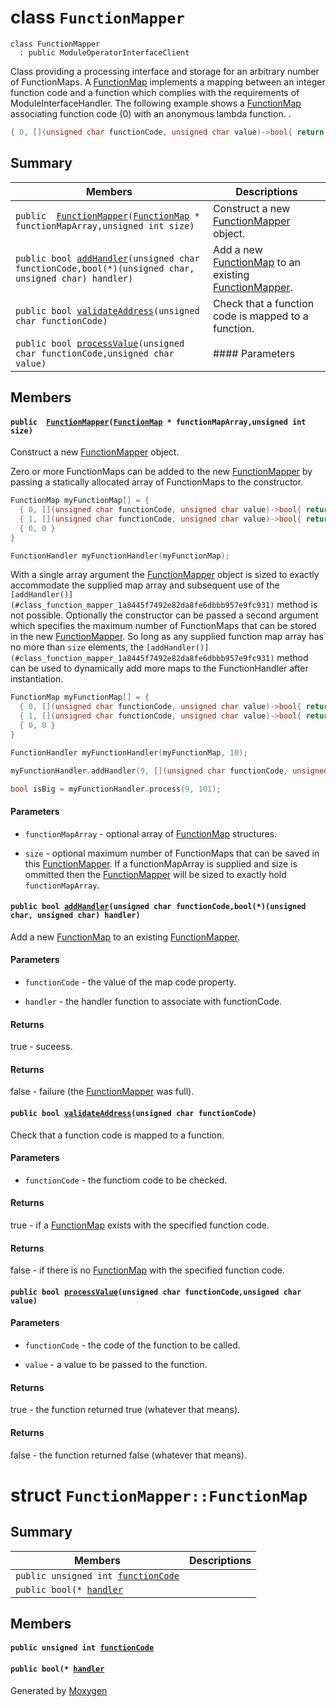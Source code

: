 # class `FunctionMapper` 

```
class FunctionMapper
  : public ModuleOperatorInterfaceClient
```  

Class providing a processing interface and storage for an arbitrary number of FunctionMaps. 
 A [FunctionMap](#struct_function_mapper_1_1_function_map) implements a mapping between an integer function code and a function which complies with the requirements of ModuleInterfaceHandler. The following example shows a [FunctionMap](#struct_function_mapper_1_1_function_map) associating function code (0) with an anonymous lambda function. 
.

```cpp
{ 0, [](unsigned char functionCode, unsigned char value)->bool{ return((value % 2) == 0); } }
```

## Summary

 Members                        | Descriptions                                
--------------------------------|---------------------------------------------
`public  `[`FunctionMapper`](#class_function_mapper_1a0da0673c8c109e95f1d075b6935cbecd)`(`[`FunctionMap`](#struct_function_mapper_1_1_function_map)` * functionMapArray,unsigned int size)` | Construct a new [FunctionMapper](#class_function_mapper) object.
`public bool `[`addHandler`](#class_function_mapper_1a8445f7492e82da8fe6dbbb957e9fc931)`(unsigned char functionCode,bool(*)(unsigned char, unsigned char) handler)` | Add a new [FunctionMap](#struct_function_mapper_1_1_function_map) to an existing [FunctionMapper](#class_function_mapper).
`public bool `[`validateAddress`](#class_function_mapper_1aeeae983303efa97168866e8ff68cf7c7)`(unsigned char functionCode)` | Check that a function code is mapped to a function.
`public bool `[`processValue`](#class_function_mapper_1abb6078f5a7556add80f6587c5b2d1334)`(unsigned char functionCode,unsigned char value)` | #### Parameters

## Members

#### `public  `[`FunctionMapper`](#class_function_mapper_1a0da0673c8c109e95f1d075b6935cbecd)`(`[`FunctionMap`](#struct_function_mapper_1_1_function_map)` * functionMapArray,unsigned int size)` 

Construct a new [FunctionMapper](#class_function_mapper) object.

Zero or more FunctionMaps can be added to the new [FunctionMapper](#class_function_mapper) by passing a statically allocated array of FunctionMaps to the constructor. 
```cpp
FunctionMap myFunctionMap[] = {
  { 0, [](unsigned char functionCode, unsigned char value)->bool{ return((value % 2) == 0); } },
  { 1, [](unsigned char functionCode, unsigned char value)->bool{ return((value % 2) == 1); } },
  { 0, 0 }
}

FunctionHandler myFunctionHandler(myFunctionMap);
```

 With a single array argument the [FunctionMapper](#class_function_mapper) object is sized to exactly accommodate the supplied map array and subsequent use of the `[addHandler()](#class_function_mapper_1a8445f7492e82da8fe6dbbb957e9fc931)` method is not possible. 
 Optionally the constructor can be passed a second argument which specifies the maximum number of FunctionMaps that can be stored in the new [FunctionMapper](#class_function_mapper). So long as any supplied function map array has no more than `size` elements, the `[addHandler()](#class_function_mapper_1a8445f7492e82da8fe6dbbb957e9fc931)` method can be used to dynamically add more maps to the FunctionHandler after instantiation. 
```cpp
FunctionMap myFunctionMap[] = {
  { 0, [](unsigned char functionCode, unsigned char value)->bool{ return((value % 2) == 0); } },
  { 1, [](unsigned char functionCode, unsigned char value)->bool{ return((value % 2) == 1); } },
  { 0, 0 }
}

FunctionHandler myFunctionHandler(myFunctionMap, 10);

myFunctionHandler.addHandler(9, [](unsigned char functionCode, unsigned char value)->bool{ return(value > 99); });

bool isBig = myFunctionHandler.process(9, 101);
```

#### Parameters
* `functionMapArray` - optional array of [FunctionMap](#struct_function_mapper_1_1_function_map) structures. 

* `size` - optional maximum number of FunctionMaps that can be saved in this [FunctionMapper](#class_function_mapper). If a functionMapArray is supplied and size is ommitted then the [FunctionMapper](#class_function_mapper) will be sized to exactly hold `functionMapArray`.

#### `public bool `[`addHandler`](#class_function_mapper_1a8445f7492e82da8fe6dbbb957e9fc931)`(unsigned char functionCode,bool(*)(unsigned char, unsigned char) handler)` 

Add a new [FunctionMap](#struct_function_mapper_1_1_function_map) to an existing [FunctionMapper](#class_function_mapper).

#### Parameters
* `functionCode` - the value of the map code property. 

* `handler` - the handler function to associate with functionCode. 

#### Returns
true - suceess. 

#### Returns
false - failure (the [FunctionMapper](#class_function_mapper) was full).

#### `public bool `[`validateAddress`](#class_function_mapper_1aeeae983303efa97168866e8ff68cf7c7)`(unsigned char functionCode)` 

Check that a function code is mapped to a function.

#### Parameters
* `functionCode` - the functiom code to be checked. 

#### Returns
true - if a [FunctionMap](#struct_function_mapper_1_1_function_map) exists with the specified function code. 

#### Returns
false - if there is no [FunctionMap](#struct_function_mapper_1_1_function_map) with the specified function code.

#### `public bool `[`processValue`](#class_function_mapper_1abb6078f5a7556add80f6587c5b2d1334)`(unsigned char functionCode,unsigned char value)` 

#### Parameters
* `functionCode` - the code of the function to be called. 

* `value` - a value to be passed to the function. 

#### Returns
true - the function returned true (whatever that means). 

#### Returns
false - the function returned false (whatever that means).

# struct `FunctionMapper::FunctionMap` 

## Summary

 Members                        | Descriptions                                
--------------------------------|---------------------------------------------
`public unsigned int `[`functionCode`](#struct_function_mapper_1_1_function_map_1ae62581031d4d9bac8219e1cff35121e9) | 
`public bool(* `[`handler`](#struct_function_mapper_1_1_function_map_1a7050c1e20eb24dba37ff380f83edb48a) | 

## Members

#### `public unsigned int `[`functionCode`](#struct_function_mapper_1_1_function_map_1ae62581031d4d9bac8219e1cff35121e9) 

#### `public bool(* `[`handler`](#struct_function_mapper_1_1_function_map_1a7050c1e20eb24dba37ff380f83edb48a) 

Generated by [Moxygen](https://sourcey.com/moxygen)